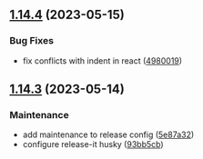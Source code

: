 

## [1.14.4](https://github.com/danielc92/eslint-config-dc/compare/v1.14.3...v1.14.4) (2023-05-15)


### Bug Fixes

* fix conflicts with indent in react ([4980019](https://github.com/danielc92/eslint-config-dc/commit/4980019cfc094c22d84442e5bed25bc9f6c322ca))

## [1.14.3](https://github.com/danielc92/eslint-config-dc/compare/v1.14.2...v1.14.3) (2023-05-14)


### Maintenance

* add maintenance to release config ([5e87a32](https://github.com/danielc92/eslint-config-dc/commit/5e87a32d402b8812aa91260b21b48488304ac6d7))
* configure release-it husky ([93bb5cb](https://github.com/danielc92/eslint-config-dc/commit/93bb5cba6c0cfe870cf0298ad29d3db9f032ca80))